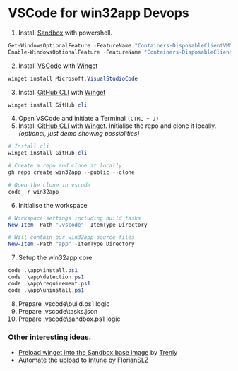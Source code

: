 # VSCode for win32app Devops

1. Install [Sandbox](https://docs.microsoft.com/en-us/windows/security/threat-protection/windows-sandbox/windows-sandbox-overview) with powershell.
```powershell
Get-WindowsOptionalFeature -FeatureName "Containers-DisposableClientVM" -Online
Enable-WindowsOptionalFeature -FeatureName "Containers-DisposableClientVM" -Online
```

2. Install [VSCode](https://code.visualstudio.com/) with [Winget](https://docs.microsoft.com/en-us/windows/package-manager/winget/)
```powershell
winget install Microsoft.VisualStudioCode
```

3. Install [GitHub CLI](https://cli.github.com/) with [Winget](https://docs.microsoft.com/en-us/windows/package-manager/winget/)
```powershell
winget install GitHub.cli
```

4. Open VSCode and initiate a Terminal `(CTRL + J)`
5. Install [GitHub CLI](https://cli.github.com/) with [Winget](https://docs.microsoft.com/en-us/windows/package-manager/winget/). Initialise the repo and clone it locally. *(optional, just demo showing possiblities)*
```powershell
# Install cli
winget install GitHub.cli

# Create a repo and clone it locally
gh repo create win32app --public --clone

# Open the clone in vscode
code -r win32app
```

6. Initialise the workspace
```powershell
# Workspace settings including build tasks
New-Item -Path ".vscode" -ItemType Directory

# Will contain our win32app source files
New-Item -Path "app" -ItemType Directory
```

7. Setup the win32app core
```powershell
code .\app\install.ps1
code .\app\detection.ps1
code .\app\requirement.ps1
code .\app\uninstall.ps1
```

8. Prepare .vscode\build.ps1 logic
9. Prepare .vscode\tasks.json
10. Prepare .vscode\sandbox.ps1 logic

### Other interesting ideas.

- [Preload winget into the Sandbox base image](https://github.com/microsoft/winget-pkgs/discussions/56530) by [Trenly](https://github.com/Trenly)
- [Automate the upload to Intune](https://github.com/FlorianSLZ/scloud/tree/main/intune-win32-deployment) by [FlorianSLZ](https://github.com/FlorianSLZ)
